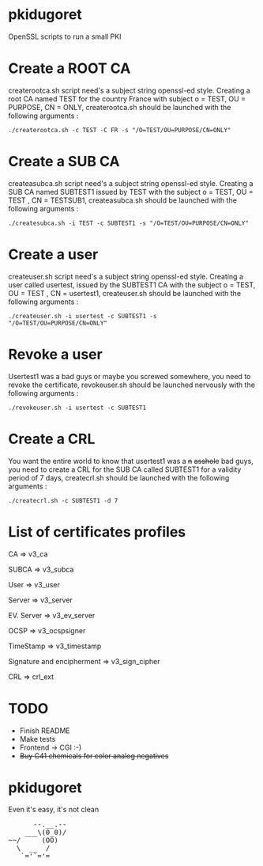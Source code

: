 pkidugoret
==========

OpenSSL scripts to run a small PKI

Create a ROOT CA
================
createrootca.sh script need's a subject string openssl-ed style. 
Creating a root CA named TEST for the country France with subject o = TEST, OU = PURPOSE, CN = ONLY, createrootca.sh should be launched with the following arguments :
```shell
./createrootca.sh -c TEST -C FR -s "/O=TEST/OU=PURPOSE/CN=ONLY"
```

Create a SUB CA
===============
createasubca.sh script need's a subject string openssl-ed style.
Creating a SUB CA named SUBTEST1 issued by TEST with the subject o = TEST, OU = TEST , CN = TESTSUB1, createasubca.sh should be launched with the following arguments :
```shell
./createsubca.sh -i TEST -c SUBTEST1 -s "/O=TEST/OU=PURPOSE/CN=ONLY"
```

Create a user
=============
createuser.sh script need's a subject string openssl-ed style.
Creating a user called usertest, issued by the SUBTEST1 CA with the subject o = TEST, OU = TEST , CN = usertest1, createuser.sh should be launched with the following arguments :
```shell
./createuser.sh -i usertest -c SUBTEST1 -s "/O=TEST/OU=PURPOSE/CN=ONLY"
```

Revoke a user
==============
Usertest1 was a bad guys or maybe you screwed somewhere, you need to revoke the certificate, revokeuser.sh should be launched nervously with the following arguments :
```shell
./revokeuser.sh -i usertest -c SUBTEST1
```

Create a CRL
============
You want the entire world to know that usertest1 was a ~~n~~ ~~asshole~~ bad guys, you need to create a CRL for the SUB CA called SUBTEST1 for a validity period of 7 days, createcrl.sh should be launched with the following arguments :
```shell
./createcrl.sh -c SUBTEST1 -d 7
```

List of certificates profiles
=============================

CA => v3_ca

SUBCA => v3_subca

User => v3_user 

Server => v3_server

EV. Server => v3_ev_server

OCSP => v3_ocspsigner

TimeStamp => v3_timestamp 

Signature and encipherment => v3_sign_cipher

CRL => crl_ext


TODO
====
- Finish README
- Make tests
- Frontend -> CGI :-)
- ~~Buy C41 chemicals for color analog negatives~~

pkidugoret
==========
Even it's easy, it's not clean
<pre>
      --.__.--
    ___\(0_0)/
~~/     (OO)
  \  __  /
   `='`='=
</pre>
